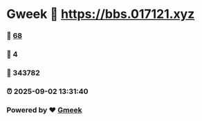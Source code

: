 # Gweek :link: https://bbs.017121.xyz 
### :page_facing_up: [68](https://bbs.017121.xyz/tag.html) 
### :speech_balloon: 4 
### :hibiscus: 343782 
### :alarm_clock: 2025-09-02 13:31:40 
### Powered by :heart: [Gmeek](https://github.com/Meekdai/Gmeek)
